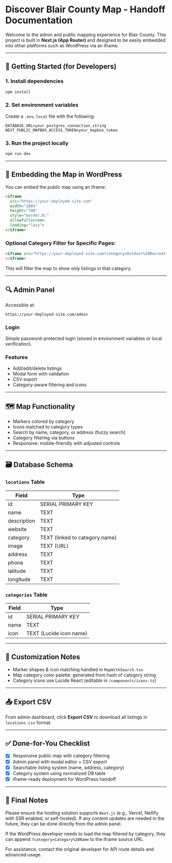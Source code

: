 # Discover Blair County Map - Handoff Documentation

Welcome to the admin and public mapping experience for Blair County. This project is built in **Next.js (App Router)** and designed to be easily embedded into other platforms such as WordPress via an iframe.

---

## 🚀 Getting Started (for Developers)

### 1. Install dependencies

```bash
npm install
```

### 2. Set environment variables

Create a `.env.local` file with the following:

```env
DATABASE_URL=your_postgres_connection_string
NEXT_PUBLIC_MAPBOX_ACCESS_TOKEN=your_mapbox_token
```

### 3. Run the project locally

```bash
npm run dev
```

---

## 🧩 Embedding the Map in WordPress

You can embed the public map using an iframe:

```html
<iframe
  src="https://your-deployed-site.com"
  width="100%"
  height="700"
  style="border:0;"
  allowfullscreen
  loading="lazy">
</iframe>
```

### Optional Category Filter for Specific Pages:

```html
<iframe src="https://your-deployed-site.com?category=Outdoor%20Recreation" ...>
</iframe>
```

This will filter the map to show only listings in that category.

---

## 🔍 Admin Panel

Accessible at:

```
https://your-deployed-site.com/admin
```

### Login

Simple password-protected login (stored in environment variables or local verification).

### Features

- Add/edit/delete listings
- Modal form with validation
- CSV export
- Category-aware filtering and icons

---

## 🗺️ Map Functionality

- Markers colored by category
- Icons matched to category types
- Search by name, category, or address (fuzzy search)
- Category filtering via buttons
- Responsive: mobile-friendly with adjusted controls

---

## 🗃️ Database Schema

### `locations` Table

| Field       | Type                           |
| ----------- | ------------------------------ |
| id          | SERIAL PRIMARY KEY             |
| name        | TEXT                           |
| description | TEXT                           |
| website     | TEXT                           |
| category    | TEXT (linked to category.name) |
| image       | TEXT (URL)                     |
| address     | TEXT                           |
| phone       | TEXT                           |
| latitude    | TEXT                           |
| longitude   | TEXT                           |

### `categories` Table

| Field | Type                    |
| ----- | ----------------------- |
| id    | SERIAL PRIMARY KEY      |
| name  | TEXT                    |
| icon  | TEXT (Lucide icon name) |

---

## 🔧 Customization Notes

- Marker shapes & icon matching handled in `MapWithSearch.tsx`
- Map category color palette: generated from hash of category string
- Category icons use Lucide React (editable in `/components/icons.ts`)

---

## 📤 Export CSV

From admin dashboard, click **Export CSV** to download all listings in `locations.csv` format.

---

## ✅ Done-for-You Checklist

- [x] Responsive public map with category filtering
- [x] Admin panel with modal editor + CSV export
- [x] Searchable listing system (name, address, category)
- [x] Category system using normalized DB table
- [x] iframe-ready deployment for WordPress handoff

---

## 🤝 Final Notes

Please ensure the hosting solution supports `Next.js` (e.g., Vercel, Netlify with SSR enabled, or self-hosted). If any content updates are needed in the future, they can be done directly from the admin panel.

If the WordPress developer needs to load the map filtered by category, they can append `?category=Category%20Name` to the iframe source URL.

For assistance, contact the original developer for API route details and advanced usage.
